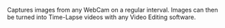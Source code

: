 Captures images from any WebCam on a regular interval. Images can then be turned into Time-Lapse videos with any Video Editing software.